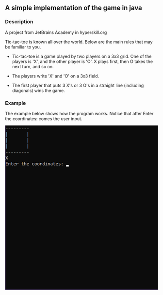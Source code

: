 ## A simple implementation of the game in java

### Description
A project from JetBrains Academy in hyperskill.org

Tic-tac-toe is known all over the world. Below are the main rules that may be familiar to you.

- Tic-tac-toe is a game played by two players on a 3x3 grid. One of the players is 'X', and the other player is 'O'. X plays first, then O takes the next turn, and so on.

- The players write 'X' and 'O' on a 3x3 field.

- The first player that puts 3 X's or 3 O's in a straight line (including diagonals) wins the game.

### Example
The example below shows how the program works.
Notice that after Enter the coordinates: comes the user input.

![Alt Text](https://github.com/ritakialex/SimpleTicTacToe/blob/main/Tic-Tac-Toe%20example.gif)

